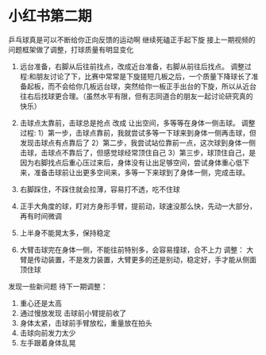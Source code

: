 # 小红书第二期



乒乓球真是可以不断给你正向反馈的运动啊
继续死磕正手起下旋
接上一期视频的问题框架做了调整，打球质量有明显变化

1. 远台准备，右脚从后往前找点，改成近台准备，右脚从前往后找点。
   调整过程:和朋友讨论了下，比赛中常常是下旋搓短几板之后，一个质量下降球长了准备起板，而不会给你几板远台球，突然给你一板正手出台的下旋，所以从近台往右后找球更合理。（虽然水平有限，但有志同道合的朋友一起讨论研究真的快乐）
2. 击球点太靠前，击球总是抢点 改成 让出空间，多等等在身体一侧击球。
   调整过程: 
   1）第一步，击球点靠前，我就尝试多等一下球来到身体一侧再击球，但发现击球点有点靠后了
   2）第二步，我尝试站位靠前一点，这次球到身体一侧击球，击球点不靠后了，但感觉球经常顶住自己
   3）第三步，球顶住自己，是因为右脚找点后重心压过来后，身体没有让出足够空间，尝试身体重心低下来，准备击球前让出更多空间来，多等一下来球到了身体一侧，完成击球。

3. 右脚踩住，不踩住就会拉薄，容易打不透，吃不住球
4. 正手大角度的球，盯对方身形手臂，提前动，球速没那么快，先动一大部分，再有时间微调
5. 上半身不能晃太多，保持稳定
6. 大臂击球完在身体一侧，不能往前特别多，会容易撞球，合不上力
   调整： 大臂是传动装置，不是发力装置，大臂更多的还是别动，稳定好，手才能从侧面顶住球

发现一些新问题 待下一期调整：

1. 重心还是太高
2. 通过慢放发现 击球前小臂提前收了
3. 身体太紧，击球前手臂放松，重量放在拍头
4. 击球向前发力太少
5. 左手跟着身体乱晃